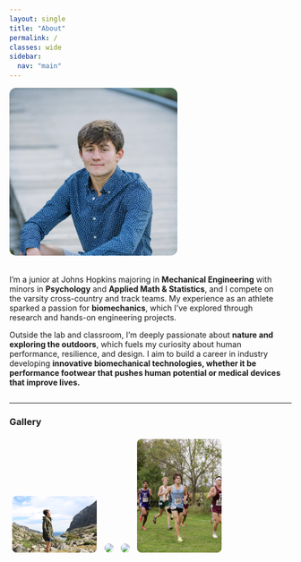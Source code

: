 ```yaml
---
layout: single
title: "About"
permalink: /
classes: wide
sidebar:
  nav: "main"
---
```


<div style="display:flex; align-items:flex-start; gap:20px; flex-wrap:wrap;">
  <img src="/assets/images/IMG_3989.jpg" alt="Photo of me" style="max-width:300px; border-radius:12px;">

  <div style="flex:1; min-width:260px;">
    <p>
      I’m a junior at Johns Hopkins majoring in <strong>Mechanical Engineering</strong> with minors in
      <strong>Psychology</strong> and <strong>Applied Math & Statistics</strong>, and I compete on the varsity cross-country
      and track teams. My experience as an athlete sparked a passion for <strong>biomechanics</strong>, which I’ve explored
      through research and hands-on engineering projects.
    </p>
    <p>
      Outside the lab and classroom, I’m deeply passionate about <strong>nature and exploring the outdoors</strong>, which
      fuels my curiosity about human performance, resilience, and design. I aim to build a career in industry developing
      <strong>innovative biomechanical technologies, whether it be performance footwear that pushes human potential or medical
      devices that improve lives.
    </p>
  </div>
</div>

---

### Gallery

<img src="/assets/images/IMG_0040.JPG" style="max-width:30%;margin:5px;border-radius:8px;">
<img src="/assets/images/IMG_0496.jpg" style="max-width:30%;margin:5px;border-radius:8px;">
<img src="/assets/images/IMG_6609.JPG" style="max-width:30%;margin:5px;border-radius:8px;">
<img src="/assets/images/IMG_7506.jpg" style="max-width:30%;margin:5px;border-radius:8px;">
